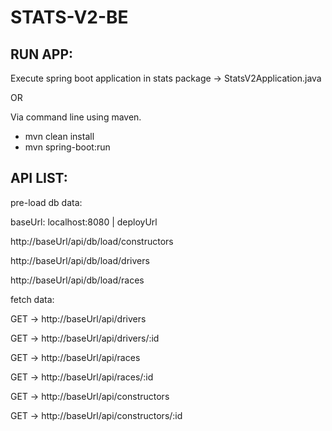 # STATS-V2-BE

<h2>RUN APP:</h2>

Execute spring boot application in stats package -> StatsV2Application.java

OR

Via command line using maven.
<ul>
<li>mvn clean install</li>
<li>mvn spring-boot:run</li>
</ul>

<h2>API LIST:</h2>

pre-load db data:

baseUrl: localhost:8080 | deployUrl

http://baseUrl/api/db/load/constructors

http://baseUrl/api/db/load/drivers

http://baseUrl/api/db/load/races

fetch data:

GET -> http://baseUrl/api/drivers

GET -> http://baseUrl/api/drivers/:id

GET -> http://baseUrl/api/races

GET -> http://baseUrl/api/races/:id

GET -> http://baseUrl/api/constructors

GET -> http://baseUrl/api/constructors/:id
